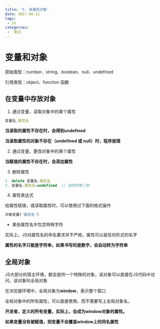 ```yaml
---
title: '5. 变量和对象'
date: 2017-06-12
tags:
 - JS
categories:
 -  笔记
---
```


# 变量和对象

原始类型：number、string、boolean、null、undefined

引用类型：object、function 函数

## 在变量中存放对象

1. 通过变量，读取对象中的某个属性


```javascript
变量名.属性名

```

**当读取的属性不存在时，会得到undefined**

**当读取属性的对象不存在（undefined 或 null）时，程序报错**

2. 通过变量，更改对象中的某个属性

**当赋值的属性不存在时，会添加属性**

3. 删除属性

```js
1. delete 变量名.属性名
2. 变量名.属性名=undefined  // 通常用第二种
```

4. 属性表达式

给属性赋值，或读取属性时，可以使用过下面的格式操作

```js
对象变量["属性名"]
```

* 某些属性名中包含特殊字符

实际上，JS对属性名的命名要求并不严格，属性可以是任何形式的名字

**属性的名字只能是字符串，如果书写的是数字，会自动转为字符串**

## 全局对象

JS大部分的宿主环境，都会提供一个特殊的对象，该对象可以直接在JS代码中访问，该对象叫全局对象

在浏览器环境中，全局对象为**window**，表示整个窗口

全局对象中的所有属性，可以直接使用，而不需要写上全局对象名。

**开发者，定义的所有变量，实际上，会成为window对象的属性。**

**如果变量没有被赋值，则变量不会覆盖window上的同名属性**
